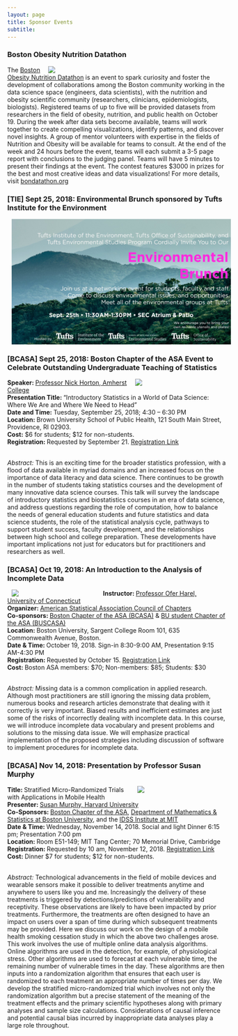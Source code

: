 ```yaml
---
layout: page
title: Sponsor Events
subtitle: 
---
```


<h3> Boston Obesity Nutrition Datathon</h3>

<p><img src="http://bondatathon.org/wp-content/uploads/2018/07/BOND_Logo-1.jpg" width="400px" align="right" hspace="10">

<p> The <a href="http://bondatathon.org/">Boston Obesity Nutrition Datathon</a> is an event to spark curiosity and foster the development of collaborations among the Boston community working in the data science space (engineers, data scientists), with the nutrition and obesity scientific community (researchers, clinicians, epidemiologists, biologists). Registered teams of up to five will be provided datasets from researchers in the field of obesity, nutrition, and public health on October 19. During the week after data sets become available, teams will work together to create compelling visualizations, identify patterns, and discover novel insights. A group of mentor volunteers with expertise in the fields of Nutrition and Obesity will be available for teams to consult. At the end of the week and 24 hours before the event, teams will each submit a 3-5 page report with conclusions to the judging panel. Teams will have 5 minutes to present their findings at the event. The contest features $3000 in prizes for the best and most creative ideas and data visualizations! For more details, visit <a href="http://bondatathon.org/">bondatathon.org</a>

<h3>[TIE] Sept 25, 2018: Environmental Brunch sponsored by Tufts Institute for the Environment</h3>

<p><img src="/img/partners/tie_env_brunch.jpg" width="800px" align="center" hspace="10">

<h3>[BCASA] Sept 25, 2018: Boston Chapter of the ASA Event to Celebrate Outstanding Undergraduate Teaching of Statistics</h3>

<p><img src="https://www.amherst.edu/system/files/styles/original/private/media/photo/1545596.jpg" width="200px" align="right" hspace="10">

<b>Speaker: </b><a href="https://www.amherst.edu/people/facstaff/nhorton">Professor Nick Horton, Amherst College</a>
<br>
<b>Presentation Title: </b>“Introductory Statistics in a World of Data Science: Where We Are and Where We Need to Head”
<br>
<b>Date and Time: </b>Tuesday, September 25, 2018; 4:30 – 6:30 PM 
<br>
<b>Location: </b>Brown University School of Public Health,  121 South Main Street, Providence, RI 02903.
<br>
<b>Cost:</b> $6 for students; $12 for non-students.
<br>
<b>Registration: </b>Requested by September 21. <a href="http://bcasa2018horton.eventbrite.com">Registration Link</a>
<br><br>

<i>Abstract:</i> This is an exciting time for the broader statistics profession, with a flood of data available in myriad domains and an increased focus on the importance of data literacy and data science. There continues to be growth in the number of students taking statistics courses and the development of many innovative data science courses. This talk will survey the landscape of introductory statistics and biostatistics courses in an era of data science, and address questions regarding the role of computation, how to balance the needs of general education students and future statistics and data science students, the role of the statistical analysis cycle, pathways to support student success, faculty development, and the relationships between high school and college preparation. These developments have important implications not just for educators but for practitioners and researchers as well.</p>

<h3>[BCASA] Oct 19, 2018: An Introduction to the Analysis of Incomplete Data</h3>

<p><img src="https://i1.rgstatic.net/ii/profile.image/277557917306890-1443186372601_Q512/Ofer_Harel.jpg" width="200px" align="left" hspace="10">

<b>Instructor: </b><a href="https://stat.uconn.edu/ofer-harel/">Professor Ofer Harel, University of Connecticut</a>
<br>
<b>Organizer: </b><a href="http://community.amstat.org/coc/home">American Statistical Association Council of Chapters</a>
<br>
<b>Co-sponsors: </b><a href="http://community.amstat.org/bostonchapter/home">Boston Chapter of the ASA (BCASA)</a> & <a href="https://www.bu.edu/stat/bu-student-chapter-of-the-asa/">BU student Chapter of the ASA (BUSCASA)</a>
<br>
<b>Location: </b>Boston University, Sargent College Room 101, 635 Commonwealth Avenue, Boston. 
<br>
<b>Date & Time: </b>October 19, 2018. Sign-in 8:30-9:00 AM, Presentation 9:15 AM-4:30 PM
<br>
<b>Registration: </b>Requested by October 15. <a href="http://bcasa2018IncompleteData.eventbrite.com">Registration Link</a> 
<br>
<b>Cost: </b>Boston ASA members: $70; Non-members: $85; Students: $30
<br><br>

<i>Abstract:</i> Missing data is a common complication in applied research. Although most practitioners are still ignoring the missing data problem, numerous books and research articles demonstrate that dealing with it correctly is very important. Biased results and inefficient estimates are just some of the risks of incorrectly dealing with incomplete data. In this course, we will introduce incomplete data vocabulary and present problems and solutions to the missing data issue. We will emphasize practical implementation of the proposed strategies including discussion of software to implement procedures for incomplete data.</p>

<h3>[BCASA] Nov 14, 2018: Presentation by Professor Susan Murphy</h3>

<p><img src="https://methodology.psu.edu/sites/all/images/people/scientists/smurphy/sam.jpg" width="200px" align="right" hspace="5">

<b>Title: </b>Stratified Micro-Randomized Trials with Applications in Mobile Health
<br>
<b>Presenter: </b><a href="https://www.seas.harvard.edu/directory/samurphy">Susan Murphy, Harvard University</a>
<br>
<b>Co-Sponsors: </b><a href="http://community.amstat.org/bostonchapter/home">Boston Chapter of the ASA</a>, <a href="http://www.bu.edu/math/">Department of Mathematics & Statistics at Boston University</a>, and the <a href="https://idss.mit.edu/">IDSS Institute at MIT</a>
<br>
<b>Date & Time: </b>Wednesday, November 14, 2018. Social and light Dinner 6:15 pm; Presentation 7:00 pm
<br>
<b>Location: </b>Room E51-149; MIT Tang Center; 70 Memorial Drive, Cambridge
<br>
<b>Registration: </b>Requested by 10 am, November 12, 2018. <a href="https://bcasa2018nov.eventbrite.com">Registration Link</a> 
<br>
<b>Cost: </b>Dinner $7 for students; $12 for non-students. 
<br><br>

<i>Abstract:</i> Technological advancements in the field of mobile devices and wearable sensors make it possible to deliver treatments anytime and anywhere to users like you and me. Increasingly the delivery of these treatments is triggered by detections/predictions of vulnerability and receptivity. These observations are likely to have been impacted by prior treatments. Furthermore, the treatments are often designed to have an impact on users over a span of time during which subsequent treatments may be provided. Here we discuss our work on the design of a mobile health smoking cessation study in which the above two challenges arose. This work involves the use of multiple online data analysis algorithms. Online algorithms are used in the detection, for example, of physiological stress. Other algorithms are used to forecast at each vulnerable time, the remaining number of vulnerable times in the day. These algorithms are then inputs into a randomization algorithm that ensures that each user is randomized to each treatment an appropriate number of times per day. We develop the stratified micro-randomized trial which involves not only the randomization algorithm but a precise statement of the meaning of the treatment effects and the primary scientific hypotheses along with primary analyses and sample size calculations. Considerations of causal inference and potential causal bias incurred by inappropriate data analyses play a large role throughout.</p>
